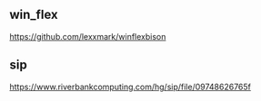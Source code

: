 
## win_flex

https://github.com/lexxmark/winflexbison


## sip

https://www.riverbankcomputing.com/hg/sip/file/09748626765f
